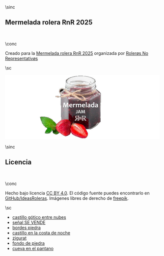 \sinc

## Mermelada rolera RnR 2025

&nbsp;

\conc

Creado para la [Mermelada rolera RnR 2025](https://itch.io/jam/mermelada-rolera-rnr-2025) organizada por [Rolerøs No Representativøs](https://rolerosnorepresentativos.itch.io/)

\sc

[![Mermelada rolera RnR 2025](./images/mermelada-rolera.jpg "Mermelada rolera RnR 2025")](https://itch.io/jam/mermelada-rolera-rnr-2025 "Mermelada rolera RnR 2025")

\sinc

## Licencia

&nbsp;

\conc

Hecho bajo licencia [CC BY 4.0](https://creativecommons.org/licenses/by/4.0/legalcode.es). El código fuente puedes encontrarlo en [GitHub/IdeasRoleras](https://github.com/gwannon/ideasRoleras/tree/main/FincasInmubles). Imágenes libres de derecho de [freepik](https://www.freepik.com/).

\sc

* [castillo gótico entre nubes](https://www.freepik.es/vector-gratis/camino-cielo-fantasia-al-fondo-vector-castillo-magico_50479850.htm)
* [señal SE VENDE](https://www.freepik.es/vector-gratis/coleccion-carteles-venta-inmobiliaria_9914038.htm)
* [bordes piedra](https://www.freepik.com/free-vector/set-seamless-pattern-old-gray-stone-border_11140421.htm)
* [castillo en la costa de noche](https://www.freepik.es/vector-gratis/castillo-cuentos-hadas-colina-sobre-mar-noche-tormentosa_152129994.htm)
* [zigurat](https://commons.wikimedia.org/wiki/File:Zigurat.png)
* [fondo de piedra](https://www.freepik.com/free-vector/stone-wall-texture_957408.htm)
* [cueva en el pantano](https://www.freepik.com/free-vector/mystical-forest-cave-entrance_149955609.htm)
